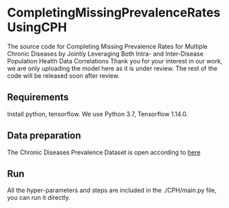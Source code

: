 # CompletingMissingPrevalenceRatesUsingCPH
The source code for Completing Missing Prevalence Rates for Multiple Chronic Diseases by Jointly Leveraging Both Intra- and Inter-Disease Population Health Data Correlations
Thank you for your interest in our work, we are only uploading the model here as it is under review. The rest of the code will be released soon after review.

## Requirements
Install python, tensorflow. We use Python 3.7, Tensorflow 1.14.0.

## Data preparation
The Chronic Diseases Prevalence Dataset is open according to [here](https://digital.nhs.uk/data-and-information/publications/statistical/quality-and-outcomes-framework-achievement-prevalence-and-exceptions-data)

## Run
All the hyper-parameters and steps are included in the ./CPH/main.py file, you can run it directly.
